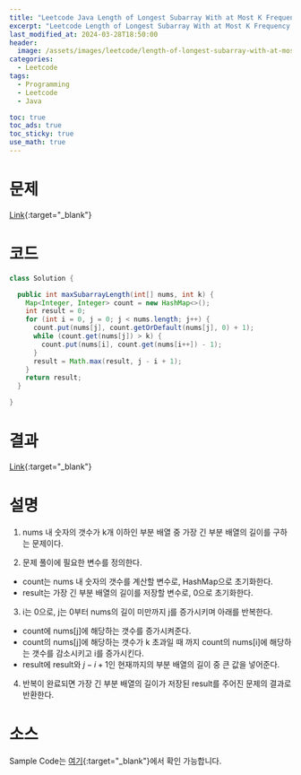 ```yaml
---
title: "Leetcode Java Length of Longest Subarray With at Most K Frequency"
excerpt: "Leetcode Length of Longest Subarray With at Most K Frequency Java"
last_modified_at: 2024-03-28T18:50:00
header:
  image: /assets/images/leetcode/length-of-longest-subarray-with-at-most-k-frequency.png
categories:
  - Leetcode
tags:
  - Programming
  - Leetcode
  - Java

toc: true
toc_ads: true
toc_sticky: true
use_math: true
---
```

# 문제
[Link](https://leetcode.com/problems/length-of-longest-subarray-with-at-most-k-frequency/){:target="_blank"}

# 코드
```java
class Solution {

  public int maxSubarrayLength(int[] nums, int k) {
    Map<Integer, Integer> count = new HashMap<>();
    int result = 0;
    for (int i = 0, j = 0; j < nums.length; j++) {
      count.put(nums[j], count.getOrDefault(nums[j], 0) + 1);
      while (count.get(nums[j]) > k) {
        count.put(nums[i], count.get(nums[i++]) - 1);
      }
      result = Math.max(result, j - i + 1);
    }
    return result;
  }

}
```

# 결과
[Link](https://leetcode.com/problems/length-of-longest-subarray-with-at-most-k-frequency/submissions/1216247472/){:target="_blank"}

# 설명
1. nums 내 숫자의 갯수가 k개 이하인 부분 배열 중 가장 긴 부분 배열의 길이를 구하는 문제이다.

2. 문제 풀이에 필요한 변수를 정의한다.
- count는 nums 내 숫자의 갯수를 계산할 변수로, HashMap으로 초기화한다.
- result는 가장 긴 부분 배열의 길이를 저장할 변수로, 0으로 초기화한다.

3. i는 0으로, j는 0부터 nums의 길이 미만까지 j를 증가시키며 아래를 반복한다.
- count에 nums[j]에 해당하는 갯수를 증가시켜준다.
- count의 nums[j]에 해당하는 갯수가 k 초과일 때 까지 count의 nums[i]에 해당하는 갯수를 감소시키고 i를 증가시킨다.
- result에 result와 $j - i + 1$인 현재까지의 부분 배열의 길이 중 큰 값을 넣어준다.

4. 반복이 완료되면 가장 긴 부분 배열의 길이가 저장된 result를 주어진 문제의 결과로 반환한다.

# 소스
Sample Code는 [여기](https://github.com/GracefulSoul/leetcode/blob/master/src/main/java/gracefulsoul/problems/LengthOfLongestSubarrayWithAtMostKFrequency.java){:target="_blank"}에서 확인 가능합니다.
